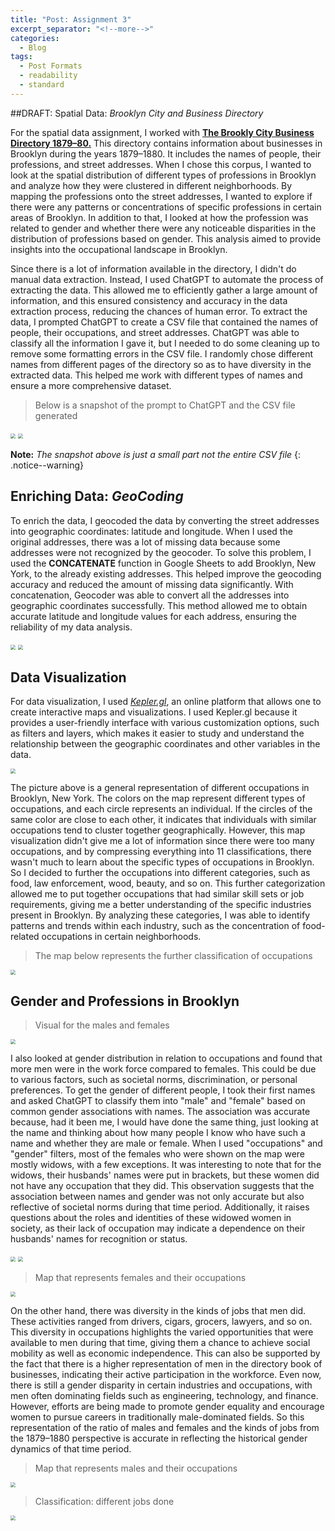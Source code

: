 ```yaml
---
title: "Post: Assignment 3"
excerpt_separator: "<!--more-->"
categories:
  - Blog
tags:
  - Post Formats
  - readability
  - standard
---
```


##DRAFT: Spatial Data: *Brooklyn City and Business Directory*

For the spatial data assignment, I worked with [**The Brookly City Business Directory 1879–80.**](https://shorturl.at/oqCJY)
This directory contains information about businesses in Brooklyn during the years 1879–1880. It includes the names of people, their professions, and street addresses. When I chose this corpus, I wanted to look at the spatial distribution of different types of professions in Brooklyn and analyze how they were clustered in different neighborhoods. By mapping the professions onto the street addresses, I wanted to explore if there were any patterns or concentrations of specific professions in certain areas of Brooklyn. In addition to that, I looked at how the profession was related to gender and whether there were any noticeable disparities in the distribution of professions based on gender. This analysis aimed to provide insights into the occupational landscape in Brooklyn. 

Since there is a lot of information available in the directory, I didn't do manual data extraction. Instead, I used ChatGPT to automate the process of extracting the data. This allowed me to efficiently gather a large amount of information, and this ensured consistency and accuracy in the data extraction process, reducing the chances of human error. To extract the data, I prompted ChatGPT to create a CSV file that contained the names of people, their occupations, and street addresses. ChatGPT was able to classify all the information I gave it, but I needed to do some cleaning up to remove some formatting errors in the CSV file.  I randomly chose different names from different pages of the directory so as to have diversity in the extracted data. This helped me work with different types of names and ensure a more comprehensive dataset. 

>Below is a snapshot of the prompt to ChatGPT and the CSV file generated 

<img src="/assets/images/prompt.png" style="zoom:50%;" />
<img src="/assets/images/response.png" style="zoom:50%;" />

**Note:** *The snapshot above is just a small part not the entire CSV file*
{: .notice--warning}

## Enriching Data: *GeoCoding*

To enrich the data, I geocoded the data by converting the street addresses into geographic coordinates: latitude and longitude. When I used the original addresses, there was a lot of missing data because some addresses were not recognized by the geocoder. To solve this problem, I used the **CONCATENATE** function in Google Sheets to add Brooklyn, New York, to the already existing addresses. This helped improve the geocoding accuracy and reduced the amount of missing data significantly. With concatenation, Geocoder was able to convert all the addresses into geographic coordinates successfully. This method allowed me to obtain accurate latitude and longitude values for each address, ensuring the reliability of my data analysis. 

<img src="/assets/images/missing.png" style="zoom:50%;" />
<img src="/assets/images/concat.png" style="zoom:50%;" />

## Data Visualization 

For data visualization, I used [*Kepler.gl*](https://kepler.gl/), an online platform that allows one to create interactive maps and visualizations. I used Kepler.gl because it provides a user-friendly interface with various customization options, such as filters and layers, which makes it easier to study and understand the relationship between the geographic coordinates and other variables in the data. 

<img src="/assets/images/kepler.gl_general.png" style="zoom:50%"/>

The picture above is a general representation of different occupations in Brooklyn, New York. The colors on the map represent different types of occupations, and each circle represents an individual. If the circles of the same color are close to each other, it indicates that individuals with similar occupations tend to cluster together geographically. However, this map visualization didn't give me a lot of information since there were too many occupations, and by compressing everything into 11 classifications, there wasn't much to learn about the specific types of occupations in Brooklyn. So I decided to further the occupations into different categories, such as food, law enforcement, wood, beauty, and so on. This further categorization allowed me to put together occupations that had similar skill sets or job requirements, giving me a better understanding of the specific industries present in Brooklyn. By analyzing these categories, I was able to identify patterns and trends within each industry, such as the concentration of food-related occupations in certain neighborhoods.

>The map below represents the further classification of occupations 

<img src="/assets/images/kepler.gl_occupation.png" style="zoom:50%"/>

## Gender and Professions in Brooklyn

> Visual for the males and females

<img src="/assets/images/kepler.gl_gender.png" style="zoom:50%"/>

I also looked at gender distribution in relation to occupations and found that more men were in the work force compared to females. This could be due to various factors, such as societal norms, discrimination, or personal preferences. To get the gender of different people, I took their first names and asked ChatGPT to classify them into "male" and "female" based on common gender associations with names. The association was accurate because, had it been me, I would have done the same thing, just looking at the name and thinking about how many people I know who have such a name and whether they are male or female. When I used "occupations" and "gender" filters, most of the females who were shown on the map were mostly widows, with a few exceptions. It was interesting to note that for the widows, their husbands' names were put in brackets, but these women did not have any occupation that they did. This observation suggests that the association between names and gender was not only accurate but also reflective of societal norms during that time period. Additionally, it raises questions about the roles and identities of these widowed women in society, as their lack of occupation may indicate a dependence on their husbands' names for recognition or status. 

<img src="/assets/images/promptG.png" style="zoom:50%;" />
<img src="/assets/images/gender.png" style="zoom:50%;" />

> Map that represents females and their occupations 

<img src="/assets/images/female.png" style="zoom:50%;" />

On the other hand, there was diversity in the kinds of jobs that men did. These activities ranged from drivers, cigars, grocers, lawyers, and so on. This diversity in occupations highlights the varied opportunities that were available to men during that time, giving them a chance to achieve social mobility as well as economic independence. This can also be supported by the fact that there is a higher representation of men in the directory book of businesses, indicating their active participation in the workforce. Even now, there is still a gender disparity in certain industries and occupations, with men often dominating fields such as engineering, technology, and finance. However, efforts are being made to promote gender equality and encourage women to pursue careers in traditionally male-dominated fields. So this representation of the ratio of males and females and the kinds of jobs from the 1879–1880 perspective is accurate in reflecting the historical gender dynamics of that time period. 

> Map that represents males and their occupations 

<img src="/assets/images/male.png" style="zoom:50%;" />

> Classification: different jobs done 

<img src="/assets/images/kepler.gl_jobs.png" style="zoom:50%"/>
